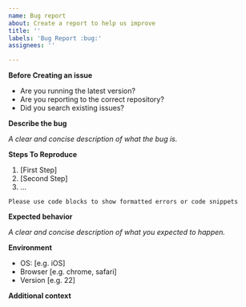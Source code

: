 ```yaml
---
name: Bug report
about: Create a report to help us improve
title: ''
labels: 'Bug Report :bug:'
assignees: ''

---
```


**Before Creating an issue**

- Are you running the latest version?
- Are you reporting to the correct repository?
- Did you search existing issues?

**Describe the bug**

*A clear and concise description of what the bug is.*

**Steps To Reproduce**

1. [First Step]
2. [Second Step]
3. ...

```
Please use code blocks to show formatted errors or code snippets
```

**Expected behavior**

*A clear and concise description of what you expected to happen.*


**Environment**
 - OS: [e.g. iOS]
 - Browser [e.g. chrome, safari]
 - Version [e.g. 22]

**Additional context**
